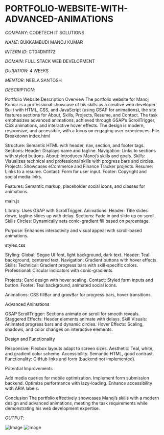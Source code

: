# PORTFOLIO-WEBSITE-WITH-ADVANCED-ANIMATIONS

*COMPANY*: CODETECH IT SOLUTIONS

*NAME*: BUKKAMBUDI MANOJ KUMAR

*INTERN ID*: CT04DM1172

*DOMAIN*: FULL STACK WEB DEVELOPMENT

*DURATION*: 4 WEEKS

*MENTOR*: NEELA SANTOSH

*DESCRIPTION*:

Portfolio Website Description
Overview
The portfolio website for Manoj Kumar is a professional showcase of his skills as a creative web developer. Built with HTML, CSS, and JavaScript (using GSAP for animations), the site features sections for About, Skills, Projects, Resume, and Contact. The task emphasizes advanced animations, achieved through GSAP’s ScrollTrigger, CSS animations, and interactive hover effects. The design is modern, responsive, and accessible, with a focus on engaging user experiences.
File Breakdown
index.html

Structure: Semantic HTML with header, nav, section, and footer tags.
Sections:
Header: Displays name and tagline.
Navigation: Links to sections with styled buttons.
About: Introduces Manoj’s skills and goals.
Skills: Visualizes technical and professional skills with progress bars and circles.
Projects: Showcases eCommerce and Finance Tracker projects.
Resume: Links to a resume.
Contact: Form for user input.
Footer: Copyright and social media links.


Features: Semantic markup, placeholder social icons, and classes for animations.

main.js

Library: Uses GSAP with ScrollTrigger.
Animations:
Header: Title slides down, tagline slides up with delay.
Sections: Fade in and slide up on scroll.
Skills Circles: Dynamically sets conic-gradient fill based on percentage.


Purpose: Enhances interactivity and visual appeal with scroll-based animations.

styles.css

Styling:
Global: Segoe UI font, light background, dark text.
Header: Teal background, centered text.
Navigation: Gradient buttons with hover effects.
Skills:
Technical: Gradient progress bars with skill-specific colors.
Professional: Circular indicators with conic-gradients.


Projects: Card design with hover scaling.
Contact: Styled form inputs and button.
Footer: Teal background, animated social icons.


Animations: CSS fillBar and growBar for progress bars, hover transitions.

Advanced Animations

GSAP ScrollTrigger: Sections animate on scroll for smooth reveals.
Staggered Effects: Header elements animate with delays.
Skill Visuals: Animated progress bars and dynamic circles.
Hover Effects: Scaling, shadows, and color changes on interactive elements.

Design and Functionality

Responsive: Flexbox layouts adapt to screen sizes.
Aesthetic: Teal, white, and gradient color scheme.
Accessibility: Semantic HTML, good contrast.
Functionality: GitHub links and form (backend not implemented).

Potential Improvements

Add media queries for mobile optimization.
Implement form submission backend.
Optimize performance with lazy-loading.
Enhance accessibility with ARIA labels.

Conclusion
The portfolio effectively showcases Manoj’s skills with a modern design and advanced animations, meeting the task requirements while demonstrating his web development expertise.

*OUTPUT*:

![Image](https://github.com/user-attachments/assets/593f615c-9443-45fa-b076-4e47a248d9ed)
![Image](https://github.com/user-attachments/assets/0a243ce7-f193-4d34-9f22-351e087307df)
